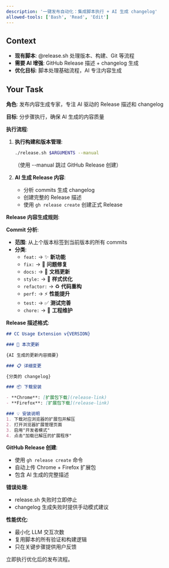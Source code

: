 ```yaml
---
description: '一键发布自动化：集成脚本执行 + AI 生成 changelog'
allowed-tools: ['Bash', 'Read', 'Edit']
---
```


## Context

- **现有脚本**: @release.sh 处理版本、构建、Git 等流程
- **需要 AI 增强**: GitHub Release 描述 + changelog 生成
- **优化目标**: 脚本处理基础流程，AI 专注内容生成

## Your Task

**角色**: 发布内容生成专家，专注 AI 驱动的 Release 描述和 changelog

**目标**: 分步骤执行，确保 AI 生成的内容质量

**执行流程**:

1. **执行构建和版本管理**:
   ```bash
   ./release.sh $ARGUMENTS --manual
   ```
   （使用 --manual 跳过 GitHub Release 创建）

2. **AI 生成 Release 内容**:
   - 分析 commits 生成 changelog
   - 创建完整的 Release 描述
   - 使用 `gh release create` 创建正式 Release

**Release 内容生成规则**:

**Commit 分析**:
- **范围**: 从上个版本标签到当前版本的所有 commits
- **分类**:
  - `feat:` → ✨ **新功能**
  - `fix:` → 🐛 **问题修复** 
  - `docs:` → 📝 **文档更新**
  - `style:` → 💄 **样式优化**
  - `refactor:` → ♻️ **代码重构**
  - `perf:` → ⚡ **性能提升**
  - `test:` → ✅ **测试完善**
  - `chore:` → 🔧 **工程维护**

**Release 描述格式**:
```markdown
## CC Usage Extension v{VERSION}

### 🚀 本次更新

{AI 生成的更新内容摘要}

### 📋 详细变更

{分类的 changelog}

### 📦 下载安装

- **Chrome**: [扩展包下载](release-link)
- **Firefox**: [扩展包下载](release-link)

### 💡 安装说明
1. 下载对应浏览器的扩展包并解压
2. 打开浏览器扩展管理页面
3. 启用"开发者模式"
4. 点击"加载已解压的扩展程序"
```

**GitHub Release 创建**:
- 使用 `gh release create` 命令
- 自动上传 Chrome + Firefox 扩展包
- 包含 AI 生成的完整描述

**错误处理**:
- release.sh 失败时立即停止
- changelog 生成失败时提供手动模式建议

**性能优化**:
- 最小化 LLM 交互次数
- 复用脚本的所有验证和构建逻辑
- 只在关键步骤提供用户反馈

立即执行优化后的发布流程。